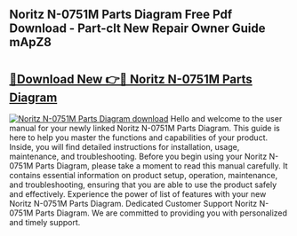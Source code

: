 ## Noritz N-0751M Parts Diagram Free Pdf Download - Part-clt New Repair Owner Guide mApZ8

# <h2><a href="http://dfid8nn.blite.top/?on=Noritz+N-0751M+Parts+Diagram">🔗Download New 👉🔴 Noritz N-0751M Parts Diagram</a></h2>

[![Noritz N-0751M Parts Diagram download](https://i.imgur.com/lujVjoI.png)](http://dfid8nn.blite.top/?on=Noritz+N-0751M+Parts+Diagram)
Hello and welcome to the user manual for your newly linked Noritz N-0751M Parts Diagram. This guide is here to help you master the functions and capabilities of your product. Inside, you will find detailed instructions for installation, usage, maintenance, and troubleshooting. Before you begin using your Noritz N-0751M Parts Diagram, please take a moment to read this manual carefully. It contains essential information on product setup, operation, maintenance, and troubleshooting, ensuring that you are able to use the product safely and effectively. Experience the power of list of features with your new Noritz N-0751M Parts Diagram. Dedicated Customer Support Noritz N-0751M Parts Diagram. We are committed to providing you with personalized and timely support.
